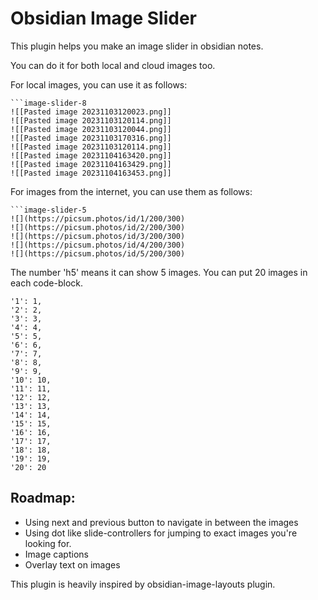 # Obsidian Image Slider
This plugin helps you make an image slider in obsidian notes.

You can do it for both local and cloud images too.

For local images, you can use it as follows:

```
```image-slider-8
![[Pasted image 20231103120023.png]]
![[Pasted image 20231103120114.png]]
![[Pasted image 20231103120044.png]]
![[Pasted image 20231103170316.png]]
![[Pasted image 20231103120114.png]]
![[Pasted image 20231104163420.png]]
![[Pasted image 20231104163429.png]]
![[Pasted image 20231104163453.png]]
```

For images from the internet, you can use them as follows:

```
```image-slider-5
![](https://picsum.photos/id/1/200/300)
![](https://picsum.photos/id/2/200/300)
![](https://picsum.photos/id/3/200/300)
![](https://picsum.photos/id/4/200/300)
![](https://picsum.photos/id/5/200/300)

```


The number 'h5' means it can show 5 images. You can put 20 images in each code-block. 

	'1': 1,
	'2': 2,
	'3': 3,
	'4': 4,
	'5': 5,
	'6': 6,
	'7': 7,
	'8': 8,
	'9': 9,
	'10': 10,
	'11': 11,
	'12': 12,
	'13': 13,
	'14': 14,
	'15': 15,
	'16': 16,
	'17': 17,
	'18': 18,
	'19': 19,
	'20': 20

## Roadmap:

- Using next and previous button to navigate in between the images
- Using dot like slide-controllers for jumping to exact images you're looking for.
- Image captions
- Overlay text on images

This plugin is heavily inspired by obsidian-image-layouts plugin.
